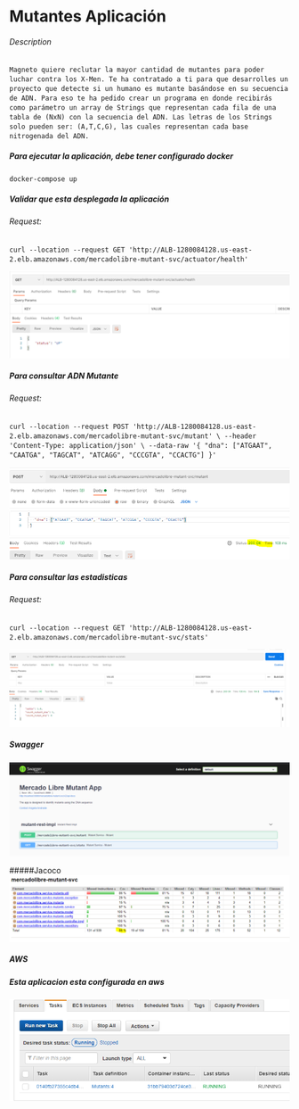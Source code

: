 # Mutantes Aplicación


###### Description
`Magneto quiere reclutar la mayor cantidad de mutantes para poder luchar contra los X-Men.
Te ha contratado a ti para que desarrolles un proyecto que detecte si un humano es mutante basándose en su secuencia de ADN.
Para eso te ha pedido crear un programa en donde recibirás como parámetro un array de Strings que representan cada fila de una 
tabla de (NxN) con la secuencia del ADN. Las letras de los Strings solo pueden ser: (A,T,C,G), las cuales representan cada base nitrogenada del ADN.`

##### Para ejecutar la aplicación, debe tener configurado docker

`docker-compose up`

##### Validar que esta desplegada la aplicación

###### Request:

`curl --location --request GET 'http://ALB-1280084128.us-east-2.elb.amazonaws.com/mercadolibre-mutant-svc/actuator/health'`

<img src="/images/healthcheck.PNG"/>


##### Para consultar ADN Mutante

###### Request:

`curl --location --request POST 'http://ALB-1280084128.us-east-2.elb.amazonaws.com/mercadolibre-mutant-svc/mutant' \
--header 'Content-Type: application/json' \
--data-raw '{
"dna": ["ATGAAT", "CAATGA", "TAGCAT", "ATCAGG", "CCCGTA", "CCACTG"]
}'`

<img src="/images/post_mutants.PNG"/>

##### Para consultar las estadisticas

###### Request:

`curl --location --request GET 'http://ALB-1280084128.us-east-2.elb.amazonaws.com/mercadolibre-mutant-svc/stats'`

<img src="/images/stats_mutants.PNG"/>

##### Swagger
<img src="/images/swagger.PNG"/>

#####Jacoco
<img src="/images/jacoco.PNG"/>

##### AWS

##### Esta aplicacion esta configurada en aws
<img src="/images/ecs.PNG"/>

